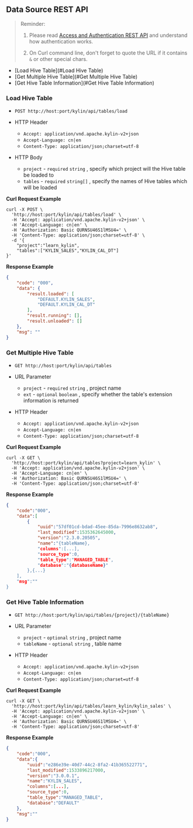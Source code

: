 ## Data Source REST API

> Reminder:
>
> 1. Please read [Access and Authentication REST API](authentication.en.md) and understand how authentication works.
>
> 2. On Curl command line, don't forget to quote the URL if it contains `&` or other special chars.



* [Load Hive Table](#Load Hive Table)
* [Get Multiple Hive Table](#Get Multiple Hive Table)
* [Get Hive Table Information](#Get Hive Table Information)



### Load Hive Table

- `POST http://host:port/kylin/api/tables/load`


- HTTP Header
	- `Accept: application/vnd.apache.kylin-v2+json`
	- `Accept-Language: cn|en`
	- `Content-Type: application/json;charset=utf-8`


- HTTP Body
    * `project` - `required` `string` , specify which project will the Hive table be loaded to
    * `tables` - `required` `string[]` , specify the names of Hive tables which will be loaded


**Curl Request Example**

```
curl -X POST \
  'http://host:port/kylin/api/tables/load' \
  -H 'Accept: application/vnd.apache.kylin-v2+json' \
  -H 'Accept-Language: cn|en' \
  -H 'Authorization: Basic QURNSU46S1lMSU4=' \
  -H 'Content-Type: application/json;charset=utf-8' \
  -d '{
	"project":"learn_kylin",
	"tables":["KYLIN_SALES","KYLIN_CAL_DT"]
}'
```

**Response Example**

```JSON
{
    "code": "000",
    "data": {
        "result.loaded": [
            "DEFAULT.KYLIN_SALES",
            "DEFAULT.KYLIN_CAL_DT"
        ],
        "result.running": [],
        "result.unloaded": []
    },
    "msg": ""
}
```



### Get Multiple Hive Table

- `GET http://host:port/kylin/api/tables`


- URL Parameter
    * `project` - `required` `string` , project name
    * `ext` - `optional` `boolean` , specify whether the  table's extension information is returned


- HTTP Header
	- `Accept: application/vnd.apache.kylin-v2+json`
	- `Accept-Language: cn|en`
	- `Content-Type: application/json;charset=utf-8`

**Curl Request Example**

```
curl -X GET \
  'http://host:port/kylin/api/tables?project=learn_kylin' \
  -H 'Accept: application/vnd.apache.kylin-v2+json' \
  -H 'Accept-Language: cn|en' \
  -H 'Authorization: Basic QURNSU46S1lMSU4=' \
  -H 'Content-Type: application/json;charset=utf-8'
```

**Response Example**

```JSON
{
    "code":"000",
    "data":[
        {
            "uuid":"57df01cd-bdad-45ee-85da-7996e8632ab8",
            "last_modified":1535362645000,
            "version":"2.3.0.20505",
            "name":"{tableName},
            "columns":[...],
            "source_type":0,
            "table_type":"MANAGED_TABLE",
            "database":"{databaseName}"
        },{...}
    ],
    "msg":""
}
```




### Get Hive Table Information

- `GET http://host:port/kylin/api/tables/{project}/{tableName}`


- URL Parameter
    * `project` - `optional` `string` , project name
    * `tableName` - `optional` `string` , table name


- HTTP Header
	- `Accept: application/vnd.apache.kylin-v2+json`
	- `Accept-Language: cn|en`
	- `Content-Type: application/json;charset=utf-8`


**Curl Request Example**

```
curl -X GET \
  'http://host:port/kylin/api/tables/learn_kylin/kylin_sales' \
  -H 'Accept: application/vnd.apache.kylin-v2+json' \
  -H 'Accept-Language: cn|en' \
  -H 'Authorization: Basic QURNSU46S1lMSU4=' \
  -H 'Content-Type: application/json;charset=utf-8'
```

**Response Example**

```JSON
{
    "code":"000",
    "data":{
        "uuid":"e286e39e-40d7-44c2-8fa2-41b365522771",
        "last_modified":1533896217000,
        "version":"3.0.0.1",
        "name":"KYLIN_SALES",
        "columns":[...],
        "source_type":0,
        "table_type":"MANAGED_TABLE",
        "database":"DEFAULT"
    },
    "msg":""
}
```
